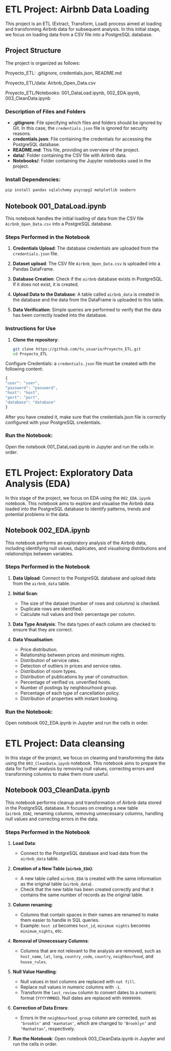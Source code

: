 # ETL Project: Airbnb Data Loading

This project is an ETL (Extract, Transform, Load) process aimed at loading and transforming Airbnb data for subsequent analysis. In this initial stage, we focus on loading data from a CSV file into a PostgreSQL database.

## Project Structure

The project is organized as follows:

Proyecto_ETL:           .gitignore, credentials.json, README.md

Proyecto_ETL/data:      Airbnb_Open_Data.csv

Proyecto_ETL/Notebooks: 001_DataLoad.ipynb, 002_EDA.ipynb, 003_CleanData.ipynb

### Description of Files and Folders

- **.gitignore**: File specifying which files and folders should be ignored by Git. In this case, the `credentials.json` file is ignored for security reasons.
- **credentials.json**: File containing the credentials for accessing the PostgreSQL database.
- **README.md**: This file, providing an overview of the project.
- **data/**: Folder containing the CSV file with Airbnb data.
- **Notebooks/**: Folder containing the Jupyter notebooks used in the project.

### Install Dependencies:
   ```bash
   pip install pandas sqlalchemy psycopg2 matplotlib seaborn 
   ```

## Notebook 001_DataLoad.ipynb

This notebook handles the initial loading of data from the CSV file `Airbnb_Open_Data.csv` into a PostgreSQL database.

### Steps Performed in the Notebook

1. **Credentials Upload**: The database credentials are uploaded from the `credentials.json` file.

2. **Dataset upload**: The CSV file `Airbnb_Open_Data.csv` is uploaded into a Pandas DataFrame.

3. **Database Creation**: Check if the `airbnb` database exists in PostgreSQL. If it does not exist, it is created.

4. **Upload Data to the Database**: A table called `airbnb_data` is created in the database and the data from the DataFrame is uploaded to this table.

5. **Data Verification**: Simple queries are performed to verify that the data has been correctly loaded into the database.

### Instructions for Use

1. **Clone the repository**:
   ```bash
   git clone https://github.com/tu_usuario/Proyecto_ETL.git
   cd Proyecto_ETL

Configure Credentials:
a `credentials.json` file must be created with the following content:
  ```javascript
  {
  "user": "user",
  "password": "password",
  "host": "host",
  "port": "port", 
  "database": "database"
  }
  ```

After you have created it, make sure that the credentials.json file is correctly configured with your PostgreSQL credentials.

### Run the Notebook:
Open the notebook 001_DataLoad.ipynb in Jupyter and run the cells in order.

# ETL Project: Exploratory Data Analysis (EDA)

In this stage of the project, we focus on EDA using the `002_EDA.ipynb` notebook. This notebook aims to explore and visualise the Airbnb data loaded into the PostgreSQL database to identify patterns, trends and potential problems in the data.

## Notebook 002_EDA.ipynb

This notebook performs an exploratory analysis of the Airbnb data, including identifying null values, duplicates, and visualising distributions and relationships between variables.

### Steps Performed in the Notebook

1. **Data Upload**: Connect to the PostgreSQL database and upload data from the `airbnb_data` table.

2. **Initial Scan**:
   - The size of the dataset (number of rows and columns) is checked.
   - Duplicate rows are identified.
   - Calculate null values and their percentage per column.


3. **Data Type Analysis**: The data types of each column are checked to ensure that they are correct.

4. **Data Visualisation**:
   - Price distribution.
   - Relationship between prices and minimum nights.
   - Distribution of service rates.
   - Detection of outliers in prices and service rates.
   - Distribution of room types.
   - Distribution of publications by year of construction.
   - Percentage of verified vs. unverified hosts.
   - Number of postings by neighbourhood group.
   - Percentage of each type of cancellation policy.
   - Distribution of properties with instant booking.

### Run the Notebook:
Open notebook 002_EDA.ipynb in Jupyter and run the cells in order.

# ETL Project: Data cleansing

In this stage of the project, we focus on cleaning and transforming the data using the `003_CleanData.ipynb` notebook. This notebook aims to prepare the data for further analysis by removing null values, correcting errors and transforming columns to make them more useful.

## Notebook 003_CleanData.ipynb

This notebook performs cleanup and transformation of Airbnb data stored in the PostgreSQL database. It focuses on creating a new table (`airbnb_EDA`), renaming columns, removing unnecessary columns, handling null values and correcting errors in the data.

### Steps Performed in the Notebook

1. **Load Data**:
   - Connect to the PostgreSQL database and load data from the `airbnb_data` table.

2. **Creation of a New Table (`airbnb_EDA`)**:
   - A new table called `airbnb_EDA` is created with the same information as the original table (`airbnb_data`).
   - Check that the new table has been created correctly and that it contains the same number of records as the original table.

3. **Column renaming**:
   - Columns that contain spaces in their names are renamed to make them easier to handle in SQL queries.
   - Example: `host id` becomes `host_id`, `minimum nights` becomes `minimum_nights`, etc.

4. **Removal of Unnecessary Columns**:
   - Columns that are not relevant to the analysis are removed, such as `host_name`, `lat`, `long`, `country_code`, `country`, `neighbourhood`, and `house_rules`.

5. **Null Value Handling**:
   - Null values in text columns are replaced with ``not fill``.
   - Replace null values in numeric columns with `-1`.
   - Transform the `last_review` column to convert dates to a numeric format (`YYYYYMMDD`). Null dates are replaced with `99999999`.

6. **Correction of Data Errors**:
   - Errors in the `neighbourhood_group` column are corrected, such as `‘brookln’` and `‘manhatan’`, which are changed to `‘Brooklyn’` and `‘Manhattan’`, respectively.

6. **Run the Notebook**:
Open notebook 003_CleanData.ipynb in Jupyter and run the cells in order.
